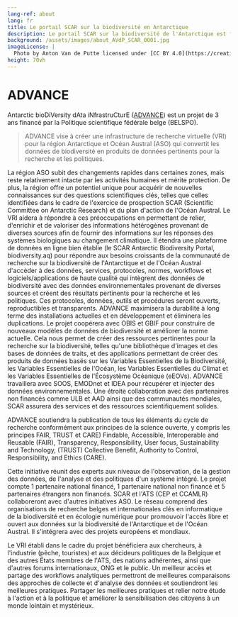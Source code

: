 ```yaml
---
lang-ref: about
lang: fr
title: Le portail SCAR sur la biodiversité en Antarctique
description: Le portail SCAR sur la biodiversité de l'Antarctique est financé dans le cadre du projet ADVANCE.
background: /assets/images/about_AVdP_SCAR_0001.jpg
imageLicense: |
  Photo by Anton Van de Putte licensed under [CC BY 4.0](https://creativecommons.org/licenses/by/4.0/)
height: 70vh
---
```


# ADVANCE

Antarctic bioDiVersity dAta iNfrastruCturE ([ADVANCE](https://www.belspo.be/belspo/Fedra/proj.asp?l=en&COD=IM%2FRT%2F23%2FADVANCE)) est un projet de 3 ans financé par la Politique scientifique fédérale belge (BELSPO).

> ADVANCE vise à créer une infrastructure de recherche virtuelle (VRI) pour la région Antarctique et Océan Austral (ASO) qui convertit les données de biodiversité en produits de données pertinents pour la recherche et les politiques.

La région ASO subit des changements rapides dans certaines zones, mais reste relativement intacte par les activités humaines et mérite protection. De plus, la région offre un potentiel unique pour acquérir de nouvelles connaissances sur des questions scientifiques clés, telles que celles identifiées dans le cadre de l'exercice de prospection SCAR (Scientific Committee on Antarctic Research) et du plan d'action de l'Océan Austral.
Le VRI aidera à répondre à ces préoccupations en permettant de relier, d'enrichir et de valoriser des informations hétérogènes provenant de diverses sources afin de fournir des informations sur les réponses des systèmes biologiques au changement climatique. Il étendra une plateforme de données en ligne bien établie (le SCAR Antarctic Biodiversity Portal, biodiversity.aq) pour répondre aux besoins croissants de la communauté de recherche sur la biodiversité de l'Antarctique et de l'Océan Austral d'accéder à des données, services, protocoles, normes, workflows et logiciels/applications de haute qualité qui intègrent des données de biodiversité avec des données environnementales provenant de diverses sources et créent des résultats pertinents pour la recherche et les politiques. Ces protocoles, données, outils et procédures seront ouverts, reproductibles et transparents.
ADVANCE maximisera la durabilité à long terme des installations actuelles et en développement et éliminera les duplications. Le projet coopérera avec OBIS et GBIF pour construire de nouveaux modèles de données de biodiversité et améliorer la norme actuelle. Cela nous permet de créer des ressources pertinentes pour la recherche sur la biodiversité, telles qu'une bibliothèque d'images et des bases de données de traits, et des applications permettant de créer des produits de données basés sur les Variables Essentielles de la Biodiversité, les Variables Essentielles de l'Océan, les Variables Essentielles du Climat et les Variables Essentielles de l'Écosystème Océanique (eEOVs). ADVANCE travaillera avec SOOS, EMODnet et IDEA pour récupérer et injecter des données environnementales. Une étroite collaboration avec des partenaires non financés comme ULB et AAD ainsi que des communautés mondiales, SCAR assurera des services et des ressources scientifiquement solides.

ADVANCE soutiendra la publication de tous les éléments du cycle de recherche conformément aux principes de la science ouverte, y compris les principes FAIR, TRUST et CARE) Findable, Accessible, Interoperable and Reusable (FAIR), Transparency, Responsibility, User focus, Sustainability and Technology, (TRUST) Collective Benefit, Authority to Control, Responsibility, and Ethics (CARE).

Cette initiative réunit des experts aux niveaux de l'observation, de la gestion des données, de l'analyse et des politiques d'un système intégré. Le projet compte 1 partenaire national financé, 1 partenaire national non financé et 5 partenaires étrangers non financés. SCAR et l'ATS (CEP et CCAMLR) collaboreront avec d'autres initiatives ASO. Le réseau comprend des organisations de recherche belges et internationales clés en informatique de la biodiversité et en écologie numérique pour promouvoir l'accès libre et ouvert aux données sur la biodiversité de l'Antarctique et de l'Océan Austral. Il s'intégrera avec des projets européens et mondiaux.

Le VRI établi dans le cadre du projet bénéficiera aux chercheurs, à l'industrie (pêche, touristes) et aux décideurs politiques de la Belgique et des autres États membres de l'ATS, des nations adhérentes, ainsi que d'autres forums internationaux, ONG et le public.
Un meilleur accès et partage des workflows analytiques permettront de meilleures comparaisons des approches de collecte et d'analyse des données et soutiendront les meilleures pratiques. Partager les meilleures pratiques et relier notre étude à l'action et à la politique et améliorer la sensibilisation des citoyens à un monde lointain et mystérieux.

